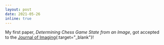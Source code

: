 ```yaml
---
layout: post
date: 2021-05-26
inline: true
---
```


My first paper, *Determining Chess Game State from an Image*, got accepted to the [Journal of Imaging](https://www.mdpi.com/2313-433X/7/6/94){:target="\_blank"}!
